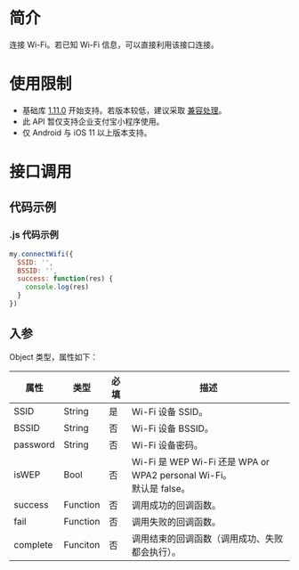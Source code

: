 
# 简介
连接 Wi-Fi。若已知 Wi-Fi 信息，可以直接利用该接口连接。

# 使用限制

- 基础库 [1.11.0](https://opendocs.alipay.com/mini/framework/compatibility) 开始支持。若版本较低，建议采取 [兼容处理](https://opendocs.alipay.com/mini/framework/compatibility)。
- 此 API 暂仅支持企业支付宝小程序使用。
- 仅 Android 与 iOS 11 以上版本支持。

# 接口调用

## 代码示例

### .js 代码示例
```javascript
my.connectWifi({
  SSID: '',
  BSSID: '',
  success: function(res) {
    console.log(res)
  }
})
```

## 入参
Object 类型，属性如下：

| **属性** | **类型** | **必填** | **描述** |
| --- | --- | --- | --- |
| SSID | String | 是 | Wi-Fi 设备 SSID。 |
| BSSID | String | 否 | Wi-Fi 设备 BSSID。 |
| password | String | 否 | Wi-Fi 设备密码。 |
| isWEP | Bool | 否 | Wi-Fi 是 WEP Wi-Fi 还是 WPA or WPA2 personal Wi-Fi。<br />默认是 false。 |
| success | Function | 否 | 调用成功的回调函数。 |
| fail | Function | 否 | 调用失败的回调函数。 |
| complete | Funciton | 否 | 调用结束的回调函数（调用成功、失败都会执行）。 |



